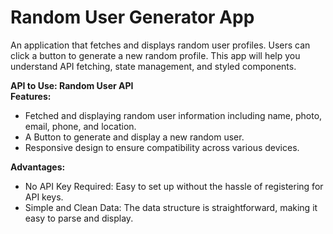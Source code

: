 # Random User Generator App
An application that fetches and displays random user profiles. Users can click a button to generate a new random profile. This app will help you understand API fetching, state management, and styled components.

**API to Use: Random User API**
<br/>
**Features:** <br/>
- Fetched and displaying random user information including name, photo, email, phone, and location.
- A Button to generate and display a new random user.
- Responsive design to ensure compatibility across various devices.

**Advantages:**<br/>
- No API Key Required: Easy to set up without the hassle of registering for API keys.
- Simple and Clean Data: The data structure is straightforward, making it easy to parse and display.
